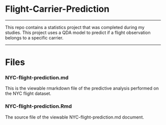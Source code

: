 # Flight-Carrier-Prediction
-------------------------

This repo contains a statistics project that was completed during my studies. This project uses a QDA model to predict if a flight observation belongs to a specific carrier. 

-------------------------

# Files
### NYC-flight-prediction.md
This is the viewable rmarkdown file of the predictive analysis performed on the NYC flight dataset.

### NYC-flight-prediction.Rmd
The source file of the viewable NYC-flight-prediction.md document.
